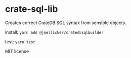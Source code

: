 # crate-sql-lib
Creates correct CrateDB SQL syntax from sensible objects.

install:
`yarn add @jmellicker/cratedbsqlbuilder`

test:
`yarn test`

MIT license
